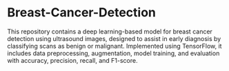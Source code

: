 # Breast-Cancer-Detection
This repository contains a deep learning-based model for breast cancer detection using ultrasound images, designed to assist in early diagnosis by classifying scans as benign or malignant. Implemented using TensorFlow, it includes data preprocessing, augmentation, model training, and evaluation with accuracy, precision, recall, and F1-score.
